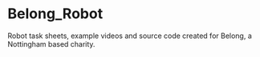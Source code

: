 # Belong_Robot
Robot task sheets, example videos and source code created for Belong, a Nottingham based charity.

